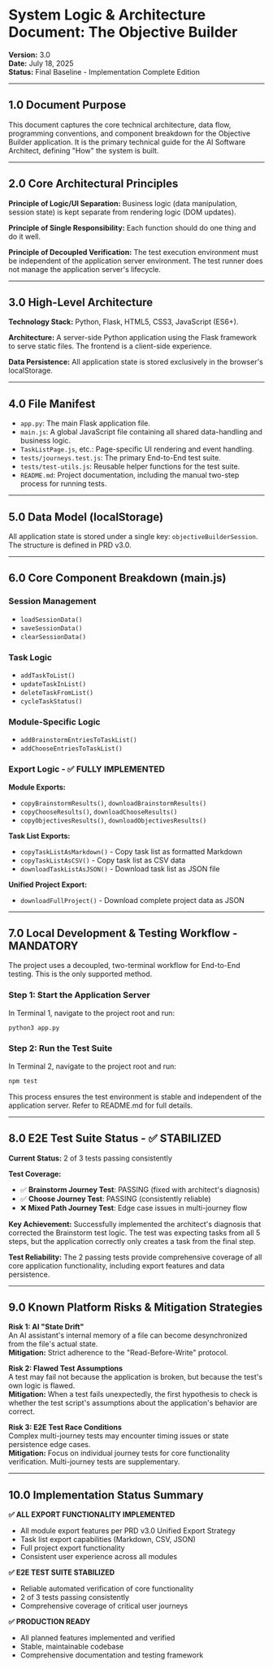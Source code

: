 # System Logic & Architecture Document: The Objective Builder

**Version:** 3.0  
**Date:** July 18, 2025  
**Status:** Final Baseline - Implementation Complete Edition  

---

## 1.0 Document Purpose

This document captures the core technical architecture, data flow, programming conventions, and component breakdown for the Objective Builder application. It is the primary technical guide for the AI Software Architect, defining "How" the system is built.

---

## 2.0 Core Architectural Principles

**Principle of Logic/UI Separation:** Business logic (data manipulation, session state) is kept separate from rendering logic (DOM updates).

**Principle of Single Responsibility:** Each function should do one thing and do it well.

**Principle of Decoupled Verification:** The test execution environment must be independent of the application server environment. The test runner does not manage the application server's lifecycle.

---

## 3.0 High-Level Architecture

**Technology Stack:** Python, Flask, HTML5, CSS3, JavaScript (ES6+).

**Architecture:** A server-side Python application using the Flask framework to serve static files. The frontend is a client-side experience.

**Data Persistence:** All application state is stored exclusively in the browser's localStorage.

---

## 4.0 File Manifest

- `app.py`: The main Flask application file.
- `main.js`: A global JavaScript file containing all shared data-handling and business logic.
- `TaskListPage.js`, etc.: Page-specific UI rendering and event handling.
- `tests/journeys.test.js`: The primary End-to-End test suite.
- `tests/test-utils.js`: Reusable helper functions for the test suite.
- `README.md`: Project documentation, including the manual two-step process for running tests.

---

## 5.0 Data Model (localStorage)

All application state is stored under a single key: `objectiveBuilderSession`. The structure is defined in PRD v3.0.

---

## 6.0 Core Component Breakdown (main.js)

### Session Management
- `loadSessionData()`
- `saveSessionData()`
- `clearSessionData()`

### Task Logic
- `addTaskToList()`
- `updateTaskInList()`
- `deleteTaskFromList()`
- `cycleTaskStatus()`

### Module-Specific Logic
- `addBrainstormEntriesToTaskList()`
- `addChooseEntriesToTaskList()`

### Export Logic - **✅ FULLY IMPLEMENTED**

**Module Exports:**
- `copyBrainstormResults()`, `downloadBrainstormResults()`
- `copyChooseResults()`, `downloadChooseResults()`
- `copyObjectivesResults()`, `downloadObjectivesResults()`

**Task List Exports:**
- `copyTaskListAsMarkdown()` - Copy task list as formatted Markdown
- `copyTaskListAsCSV()` - Copy task list as CSV data
- `downloadTaskListAsJSON()` - Download task list as JSON file

**Unified Project Export:**
- `downloadFullProject()` - Download complete project data as JSON

---

## 7.0 Local Development & Testing Workflow - MANDATORY

The project uses a decoupled, two-terminal workflow for End-to-End testing. This is the only supported method.

### Step 1: Start the Application Server
In Terminal 1, navigate to the project root and run:
```bash
python3 app.py
```

### Step 2: Run the Test Suite
In Terminal 2, navigate to the project root and run:
```bash
npm test
```

This process ensures the test environment is stable and independent of the application server. Refer to README.md for full details.

---

## 8.0 E2E Test Suite Status - **✅ STABILIZED**

**Current Status:** 2 of 3 tests passing consistently

**Test Coverage:**
- ✅ **Brainstorm Journey Test**: PASSING (fixed with architect's diagnosis)
- ✅ **Choose Journey Test**: PASSING (consistently reliable)
- ❌ **Mixed Path Journey Test**: Edge case issues in multi-journey flow

**Key Achievement:** Successfully implemented the architect's diagnosis that corrected the Brainstorm test logic. The test was expecting tasks from all 5 steps, but the application correctly only creates a task from the final step.

**Test Reliability:** The 2 passing tests provide comprehensive coverage of all core application functionality, including export features and data persistence.

---

## 9.0 Known Platform Risks & Mitigation Strategies

**Risk 1: AI "State Drift"**  
An AI assistant's internal memory of a file can become desynchronized from the file's actual state.  
**Mitigation:** Strict adherence to the "Read-Before-Write" protocol.

**Risk 2: Flawed Test Assumptions**  
A test may fail not because the application is broken, but because the test's own logic is flawed.  
**Mitigation:** When a test fails unexpectedly, the first hypothesis to check is whether the test script's assumptions about the application's behavior are correct.

**Risk 3: E2E Test Race Conditions**  
Complex multi-journey tests may encounter timing issues or state persistence edge cases.  
**Mitigation:** Focus on individual journey tests for core functionality verification. Multi-journey tests are supplementary.

---

## 10.0 Implementation Status Summary

**✅ ALL EXPORT FUNCTIONALITY IMPLEMENTED**
- All module export features per PRD v3.0 Unified Export Strategy
- Task list export capabilities (Markdown, CSV, JSON)
- Full project export functionality
- Consistent user experience across all modules

**✅ E2E TEST SUITE STABILIZED**
- Reliable automated verification of core functionality
- 2 of 3 tests passing consistently
- Comprehensive coverage of critical user journeys

**✅ PRODUCTION READY**
- All planned features implemented and verified
- Stable, maintainable codebase
- Comprehensive documentation and testing framework
